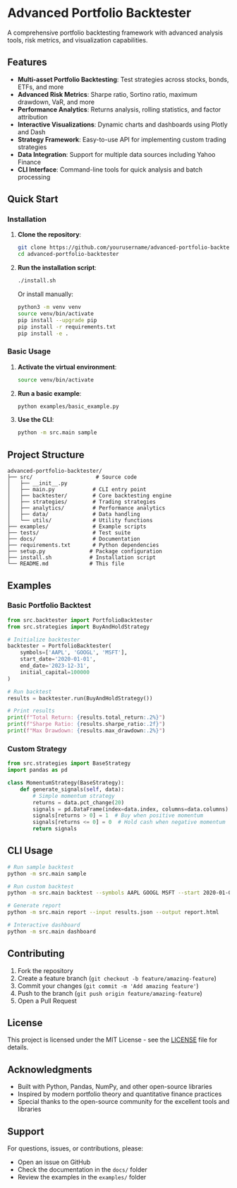 # Advanced Portfolio Backtester

A comprehensive portfolio backtesting framework with advanced analysis tools, risk metrics, and visualization capabilities.

## Features

- **Multi-asset Portfolio Backtesting**: Test strategies across stocks, bonds, ETFs, and more
- **Advanced Risk Metrics**: Sharpe ratio, Sortino ratio, maximum drawdown, VaR, and more
- **Performance Analytics**: Returns analysis, rolling statistics, and factor attribution
- **Interactive Visualizations**: Dynamic charts and dashboards using Plotly and Dash
- **Strategy Framework**: Easy-to-use API for implementing custom trading strategies
- **Data Integration**: Support for multiple data sources including Yahoo Finance
- **CLI Interface**: Command-line tools for quick analysis and batch processing

## Quick Start

### Installation

1. **Clone the repository**:
   ```bash
   git clone https://github.com/yourusername/advanced-portfolio-backtester.git
   cd advanced-portfolio-backtester
   ```

2. **Run the installation script**:
   ```bash
   ./install.sh
   ```

   Or install manually:
   ```bash
   python3 -m venv venv
   source venv/bin/activate
   pip install --upgrade pip
   pip install -r requirements.txt
   pip install -e .
   ```

### Basic Usage

1. **Activate the virtual environment**:
   ```bash
   source venv/bin/activate
   ```

2. **Run a basic example**:
   ```bash
   python examples/basic_example.py
   ```

3. **Use the CLI**:
   ```bash
   python -m src.main sample
   ```

## Project Structure

```
advanced-portfolio-backtester/
├── src/                    # Source code
│   ├── __init__.py
│   ├── main.py            # CLI entry point
│   ├── backtester/        # Core backtesting engine
│   ├── strategies/        # Trading strategies
│   ├── analytics/         # Performance analytics
│   ├── data/              # Data handling
│   └── utils/             # Utility functions
├── examples/              # Example scripts
├── tests/                 # Test suite
├── docs/                  # Documentation
├── requirements.txt       # Python dependencies
├── setup.py              # Package configuration
├── install.sh            # Installation script
└── README.md             # This file
```

## Examples

### Basic Portfolio Backtest

```python
from src.backtester import PortfolioBacktester
from src.strategies import BuyAndHoldStrategy

# Initialize backtester
backtester = PortfolioBacktester(
    symbols=['AAPL', 'GOOGL', 'MSFT'],
    start_date='2020-01-01',
    end_date='2023-12-31',
    initial_capital=100000
)

# Run backtest
results = backtester.run(BuyAndHoldStrategy())

# Print results
print(f"Total Return: {results.total_return:.2%}")
print(f"Sharpe Ratio: {results.sharpe_ratio:.2f}")
print(f"Max Drawdown: {results.max_drawdown:.2%}")
```

### Custom Strategy

```python
from src.strategies import BaseStrategy
import pandas as pd

class MomentumStrategy(BaseStrategy):
    def generate_signals(self, data):
        # Simple momentum strategy
        returns = data.pct_change(20)
        signals = pd.DataFrame(index=data.index, columns=data.columns)
        signals[returns > 0] = 1  # Buy when positive momentum
        signals[returns <= 0] = 0  # Hold cash when negative momentum
        return signals
```

## CLI Usage

```bash
# Run sample backtest
python -m src.main sample

# Run custom backtest
python -m src.main backtest --symbols AAPL GOOGL MSFT --start 2020-01-01 --end 2023-12-31

# Generate report
python -m src.main report --input results.json --output report.html

# Interactive dashboard
python -m src.main dashboard
```

## Contributing

1. Fork the repository
2. Create a feature branch (`git checkout -b feature/amazing-feature`)
3. Commit your changes (`git commit -m 'Add amazing feature'`)
4. Push to the branch (`git push origin feature/amazing-feature`)
5. Open a Pull Request

## License

This project is licensed under the MIT License - see the [LICENSE](LICENSE) file for details.

## Acknowledgments

- Built with Python, Pandas, NumPy, and other open-source libraries
- Inspired by modern portfolio theory and quantitative finance practices
- Special thanks to the open-source community for the excellent tools and libraries

## Support

For questions, issues, or contributions, please:
- Open an issue on GitHub
- Check the documentation in the `docs/` folder
- Review the examples in the `examples/` folder 